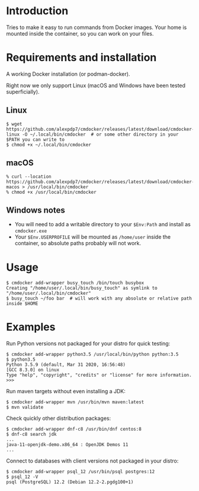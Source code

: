 # Introduction

Tries to make it easy to run commands from Docker images. Your home is mounted inside the container, so you can work on your files.

# Requirements and installation

A working Docker installation (or podman-docker).

Right now we only support Linux (macOS and Windows have been tested superficially).

## Linux

```
$ wget https://github.com/alexpdp7/cmdocker/releases/latest/download/cmdocker-linux -O ~/.local/bin/cmdocker  # or some other directory in your $PATH you can write to
$ chmod +x ~/.local/bin/cmdocker
```

## macOS

```
% curl --location https://github.com/alexpdp7/cmdocker/releases/latest/download/cmdocker-macos > /usr/local/bin/cmdocker
% chmod +x /usr/local/bin/cmdocker
```

## Windows notes

* You will need to add a writable directory to your `$Env:Path` and install as `cmdocker.exe`
* Your `$Env.USERPROFILE` will be mounted as `/home/user` inside the container, so absolute paths probably will not work.

# Usage

```
$ cmdocker add-wrapper busy_touch /bin/touch busybox
Creating "/home/user/.local/bin/busy_touch" as symlink to "/home/user/.local/bin/cmdocker"
$ busy_touch ~/foo bar  # will work with any absolute or relative path inside $HOME
```

# Examples

Run Python versions not packaged for your distro for quick testing:

```
$ cmdocker add-wrapper python3.5 /usr/local/bin/python python:3.5
$ python3.5
Python 3.5.9 (default, Mar 31 2020, 16:56:48) 
[GCC 8.3.0] on linux
Type "help", "copyright", "credits" or "license" for more information.
>>>
```

Run maven targets without even installing a JDK:

```
$ cmdocker add-wrapper mvn /usr/bin/mvn maven:latest
$ mvn validate
```

Check quickly other distribution packages:

```
$ cmdocker add-wrapper dnf-c8 /usr/bin/dnf centos:8
$ dnf-c8 search jdk
...
java-11-openjdk-demo.x86_64 : OpenJDK Demos 11
...
```

Connect to databases with client versions not packaged in your distro:

```
$ cmdocker add-wrapper psql_12 /usr/bin/psql postgres:12
$ psql_12 -V
psql (PostgreSQL) 12.2 (Debian 12.2-2.pgdg100+1)
```
